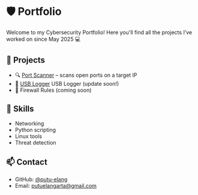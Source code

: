 # 🛡️ Portfolio

Welcome to my Cybersecurity Portfolio! 
Here you'll find all the projects I’ve worked on since May 2025 💻

## 🚀 Projects
- 🔍 [Port Scanner](Port%20Scanner/scanner.py) – scans open ports on a target IP
- 🧪 [USB Logger](USB%20Scanner/usbdetector.py) USB Logger (update soon!)
- 🔐 Firewall Rules (coming soon)

## 🧠 Skills
- Networking
- Python scripting
- Linux tools
- Threat detection

## 📫 Contact
- GitHub: [@putu-elang](https://github.com/putu-elang)
- Email: putuelangarta@gmail.com

